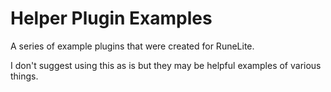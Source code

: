 # Helper Plugin Examples

A series of example plugins that were created for RuneLite.

I don't suggest using this as is but they may be helpful examples of various things.


